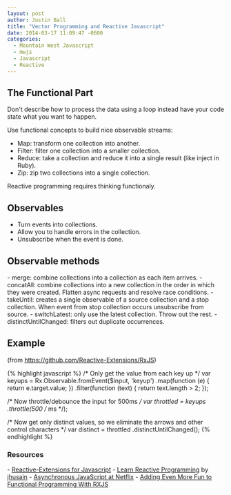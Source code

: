 ```yaml
---
layout: post
author: Justin Ball
title: "Vector Programming and Reactive Javascript"
date: 2014-03-17 11:09:47 -0600
categories:
  - Mountain West Javascript
  - mwjs
  - Javascript
  - Reactive
---
```

<h2>The Functional Part</h2>
Don't describe how to process the data using a loop instead have your code state what you want to happen.

Use functional concepts to build nice observable streams:

- Map: transform one collection into another.
- Filter: filter one collection into a smaller collection.
- Reduce: take a collection and reduce it into a single result (like inject in Ruby).
- Zip: zip two collections into a single collection.

Reactive programming requires thinking functionaly.

<h2>Observables</h2>

- Turn events into collections.
- Allow you to handle errors in the collection.
- Unsubscribe when the event is done.

<h2>Observable methods</h2>
- merge: combine collections into a collection as each item arrives.
- concatAll: combine collections into a new collection in the order in which they were created. Flatten async requests and resolve race conditions.
- takeUntil: creates a single observable of a source collection and a stop collection. When event from stop collection occurs unsubscribe from source.
- switchLatest: only use the latest collection. Throw out the rest.
- distinctUntilChanged: filters out duplicate occurrences.

<h2>Example</h2>
<p>(from <a href="https://github.com/Reactive-Extensions/RxJS">https://github.com/Reactive-Extensions/RxJS</a>)</p>
{% highlight javascript %}
/* Only get the value from each key up */
var keyups = Rx.Observable.fromEvent($input, 'keyup')
  .map(function (e) {
      return e.target.value;
  })
  .filter(function (text) {
      return text.length > 2;
  });

/* Now throttle/debounce the input for 500ms */
var throttled = keyups
  .throttle(500 /* ms */);

/* Now get only distinct values, so we eliminate the arrows and other control characters */
var distinct = throttled
  .distinctUntilChanged();
{% endhighlight %}

<h3>Resources</h3>
- <a href="http://reactive-extensions.github.io/RxJS/">Reactive-Extensions for Javascript</a>
- <a href="http://jhusain.github.io/learnrx/">Learn Reactive Programming</a> by <a href="https://twitter.com/jhusain">jhusain</a>
- <a href="https://hackpad.com/Asynchronous-JavaScript-at-Netflix-j0DqUOf5fCV">Asynchronous JavaScript at Netflix</a>
- <a href="https://hackpad.com/Adding-Even-More-Fun-to-Functional-Programming-With-RXJS-W4be7aCTEjt">Adding Even More Fun to Functional Programming With RXJS</a>

